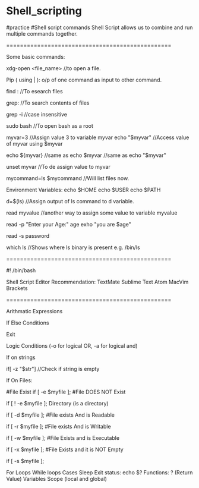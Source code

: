 # Shell_scripting
#practice
#Shell script commands
Shell Script allows us to combine and run multiple commands together.

================================================

Some basic commands:

xdg-open <file_name> //to open a file.

Pip ( using | ): o/p of one command as input to other command.

find : //To esearch files

grep: //To search contents of files

grep -i //case insensitive

sudo bash //To open bash as a root

myvar=3 //Assign value 3 to variable myvar echo "$myvar" //Access value of myvar using $myvar

echo ${myvar} //same as echo $myvar //same as echo "$myvar"

unset myvar //To de assign value to myvar

mycommand=ls $mycommand //Will list files now.

Environment Variables: echo $HOME echo $USER echo $PATH

d=$(ls) //Assign output of ls command to d variable.

read myvalue //another way to assign some value to variable myvalue

read -p "Enter your Age:" age exho "you are $age"

read -s password

which ls //Shows where ls binary is present e.g. /bin/ls

================================================

#! /bin/bash

Shell Script Editor Recommendation: TextMate Sublime Text Atom MacVim Brackets

================================================

Arithmatic Expressions

If Else Conditions

Exit

Logic Conditions (-o for logical OR, -a for logical and)

If on strings

if[ -z "$str"] //Check if string is empty

If On Files:

#File Exist if [ -e $myfile ];
#File DOES NOT Exist

if [ ! -e $myfile ];
Directory (is a directory)

if [ -d $myfile ];
#File exists And is Readable

if [ -r $myfile ];
#File exists And is Writable

if [ -w $myfile ];
#File Exists and is Executable

if [ -x $myfile ];
#File Exists and it is NOT Empty

if [ -s $myfile ];

For Loops While loops Cases Sleep Exit status: echo $? Functions:
? (Return Value) Variables Scope (local and global)
